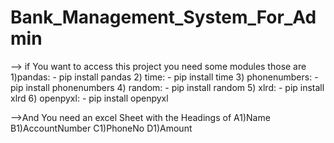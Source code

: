 # Bank_Management_System_For_Admin

--> if You want to access this project you need some modules those are
1)pandas: - pip install pandas
2) time: - pip install time
3) phonenumbers: - pip install phonenumbers
4) random: - pip install random
5) xlrd: - pip install xlrd
6) openpyxl: - pip install openpyxl

-->And You need an excel Sheet with the Headings of
A1)Name
B1)AccountNumber
C1)PhoneNo
D1)Amount
